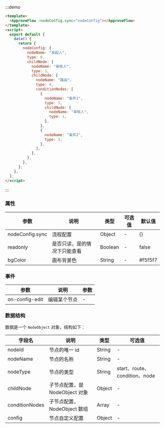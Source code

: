 :::demo

```html
<template>
  <ApproveFlow :nodeConfig.sync="nodeConfig"></ApproveFlow>
</template>
<script>
  export default {
    data() {
      return {
        nodeConfig: {
          nodeName: "发起人",
          type: 0,
          childNode: {
            nodeName: "审核人",
            type: 1,
            childNode: {
              nodeName: "路由",
              type: 4,
              conditionNodes: [
                {
                  nodeName: "条件1",
                  type: 3,
                  childNode: {
                    nodeName: "审核人",
                    type: 1,
                  },
                },
                {
                  nodeName: "条件2",
                  type: 3,
                },
              ],
            },
          },
        },
      };
    },
  };
</script>
```

:::

### 属性

| 参数            | 说明                         | 类型    | 可选值 | 默认值  |
| --------------- | ---------------------------- | ------- | ------ | ------- |
| nodeConfig.sync | 流程配置                     | Object  | -      | {}      |
| readonly        | 是否只读，是的情况下只能查看 | Boolean | -      | false   |
| bgColor         | 画布背景色                   | String  | -      | #f5f5f7 |

### 事件

| 参数           | 说明         | 参数 |
| -------------- | ------------ | ---- |
| on-config-edit | 编辑某个节点 | -    |

### 数据结构

数据是一个 `NodeObject` 对象，结构如下：

| 字段名         | 说明                           | 类型   | 可选值                        |
| -------------- | ------------------------------ | ------ | ----------------------------- |
| nodeId         | 节点的唯一 id                  | String | -                             |
| nodeName       | 节点的名称                     | String | -                             |
| nodeType       | 节点的类型                     | String | start、route、condition、node |
| childNode      | 子节点配置，是 NodeObject 对象 | Object | -                             |
| conditionNodes | 子节点配置，NodeObject 数组    | Array  | -                             |
| config         | 节点自定义配置                 | Object | -                             |
